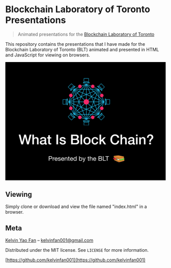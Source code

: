 # Blockchain Laboratory of Toronto Presentations
> Animated presentations for the [Blockchain Laboratory of Toronto](https://blockchain-laboratory-toronto.studio.design)


This repository contains the presentations that I have made for the Blockchain Laboratory of Toronto (BLT) animated and presented in HTML and JavaScript for viewing on browsers.

![](Sample_Slide.png)

## Viewing

Simply clone or download and view the file named "index.html" in a browser.

## Meta

[Kelvin Yao Fan](https://www.linkedin.com/in/kelvin-fan-0a9095168/) – kelvinfan001@gmail.com

Distributed under the MIT license. See ``LICENSE`` for more information.

[https://github.com/kelvinfan001](https://github.com/kelvinfan001)
